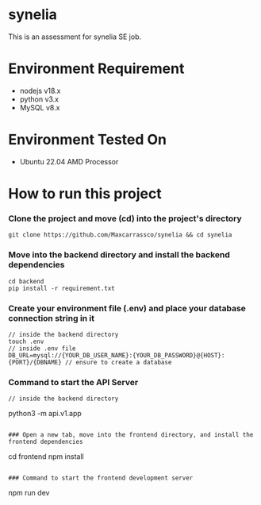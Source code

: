 # synelia
This is an assessment for synelia SE job.

# Environment Requirement
- nodejs v18.x
- python v3.x
- MySQL v8.x

# Environment Tested On
- Ubuntu 22.04 AMD Processor

# How to run this project
### Clone the project and move (cd) into the project's directory
```
git clone https://github.com/Maxcarrassco/synelia && cd synelia
```
### Move into the backend directory and install the backend dependencies
```
cd backend
pip install -r requirement.txt
```
### Create your environment file (.env) and place your database connection string in it
```
// inside the backend directory
touch .env
// inside .env file
DB_URL=mysql://{YOUR_DB_USER_NAME}:{YOUR_DB_PASSWORD}@{HOST}:{PORT}/{DBNAME} // ensure to create a database
```
### Command to start the API Server
```
// inside the backend directory
```
python3 -m api.v1.app
```

### Open a new tab, move into the frontend directory, and install the frontend dependencies
```
cd frontend
npm install
```

### Command to start the frontend development server
```
npm run dev
```

